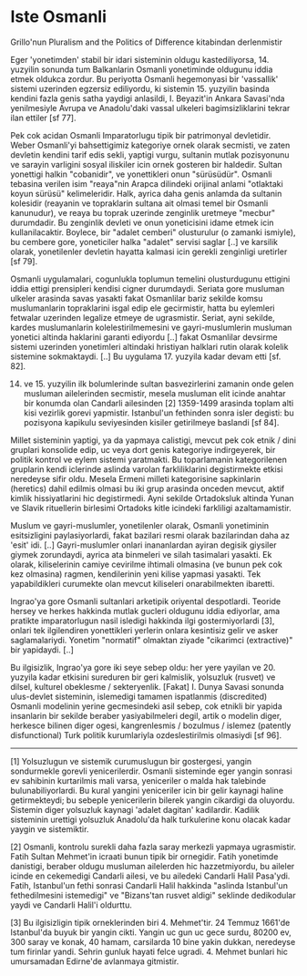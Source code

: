 # Iste Osmanli

Grillo'nun Pluralism and the Politics of Difference kitabindan derlenmistir

Eger 'yonetimden' stabil bir idari sisteminin oldugu kastediliyorsa, 14. yuzyilin sonunda tum Balkanlarin Osmanli yonetiminde oldugunu iddia etmek oldukca zordur. Bu periyotta Osmanli hegemonyasi bir 'vassallik' sistemi uzerinden egzersiz ediliyordu, ki sistemin 15. yuzyilin basinda kendini fazla genis satha yaydigi anlasildi, I. Beyazit'in Ankara Savasi'nda yenilmesiyle Avrupa ve Anadolu'daki vassal ulkeleri bagimsizliklarini tekrar ilan ettiler [sf 77].

Pek cok acidan Osmanli Imparatorlugu tipik bir patrimonyal devletidir. Weber Osmanli'yi bahsettigimiz kategoriye ornek olarak secmisti, ve zaten devletin kendini tarif edis sekli, yaptigi vurgu, sultanin mutlak pozisyonunu ve sarayin varligini sosyal iliskiler icin ornek gosteren bir haldedir. Sultan yonettigi halkin "cobanidir", ve yonettikleri onun "sürüsüdür". Osmanli tebasina verilen isim "reaya"nin Arapca dilindeki orijinal anlami "otlaktaki koyun sürüsü" kelimeleridir. Halk, ayrica daha genis anlamda da sultanin kolesidir (reayanin ve topraklarin sultana ait olmasi temel bir Osmanli kanunudur), ve reaya bu toprak uzerinde zenginlik uretmeye "mecbur" durumdadir. Bu zenginlik devleti ve onun yoneticisini idame etmek icin kullanilacaktir. Boylece, bir "adalet cemberi" olusturulur (o zamanki ismiyle), bu cembere gore, yoneticiler halka "adalet" servisi saglar [..] ve karsilik olarak, yonetilenler devletin hayatta kalmasi icin gerekli zenginligi uretirler [sf 79].

Osmanli uygulamalari, cogunlukla toplumun temelini olusturdugunu ettigini iddia ettigi prensipleri kendisi cigner durumdaydi. Seriata gore musluman ulkeler arasinda savas yasakti fakat Osmanlilar bariz sekilde komsu muslumanlarin topraklarini isgal edip ele gecirmistir, hatta bu eylemleri fetwalar uzerinden legalize etmeye de ugrasmistir. Seriat, ayni sekilde, kardes muslumanlarin kolelestirilmemesini ve gayri-muslumlerin musluman yonetici altinda haklarini garanti ediyordu [..] fakat Osmanlilar devsirme sistemi uzerinden yonetimleri altindaki hristiyan halklari rutin olarak kolelik sistemine sokmaktaydi. [..] Bu uygulama 17. yuzyila kadar devam etti [sf. 82].

14. ve 15. yuzyilin ilk bolumlerinde sultan basvezirlerini zamanin onde gelen musluman ailelerinden secmistir, mesela musluman elit icinde anahtar bir konumda olan Candarli ailesinden [2] 1359-1499 arasinda toplam alti kisi vezirlik gorevi yapmistir. Istanbul'un fethinden sonra isler degisti: bu pozisyona kapikulu seviyesinden kisiler getirilmeye baslandi [sf 84].

Millet sisteminin yaptigi, ya da yapmaya calistigi, mevcut pek cok etnik / dini gruplari konsolide edip, uc veya dort genis kategoriye indirgeyerek, bir politik kontrol ve eylem sistemi yaratmakti. Bu toparlamanin kategorilenen gruplarin kendi iclerinde aslinda varolan farkliliklarini degistirmekte etkisi neredeyse sifir oldu. Mesela Ermeni milleti kategorisine sapkinlarin (heretics) dahil edilmis olmasi bu iki grup arasinda onceden mevcut, aktif kimlik hissiyatlarini hic degistirmedi. Ayni sekilde Ortadoksluk altinda Yunan ve Slavik rituellerin birlesimi Ortadoks kitle icindeki farkliligi azaltamamistir.

Muslum ve gayri-muslumler, yonetilenler olarak, Osmanli yonetiminin esitsizligini paylasiyorlardi, fakat bazilari resmi olarak bazilarindan daha az 'esit' idi. [..] Gayri-muslumler onlari inananlardan ayiran degisik giysiler giymek zorundaydi, ayrica ata binmeleri ve silah tasimalari yasakti. Ek olarak, kiliselerinin camiye cevirilme ihtimali olmasina (ve bunun pek cok kez olmasina) ragmen, kendilerinin yeni kilise yapmasi yasakti. Tek yapabildikleri curumekte olan mevcut kiliseleri onarabilmekten ibaretti.

Ingrao'ya gore Osmanli sultanlari arketipik oriyental despotlardi. Teoride hersey ve herkes hakkinda mutlak gucleri oldugunu iddia ediyorlar, ama pratikte imparatorlugun nasil isledigi hakkinda ilgi gostermiyorlardi [3], onlari tek ilgilendiren yonettikleri yerlerin onlara kesintisiz gelir ve asker saglamalariydi. Yonetim "normatif" olmaktan ziyade "cikarimci (extractive)" bir yapidaydi. [..]

Bu ilgisizlik, Ingrao'ya gore iki seye sebep oldu: her yere yayilan ve 20. yuzyila kadar etkisini sureduren bir geri kalmislik, yolsuzluk (rusvet) ve dilsel, kulturel obeklesme / sekteryenlik. [Fakat] I. Dunya Savasi sonunda ulus-devlet sisteminin, islemedigi tamamen ispatlanmis (discredited) Osmanli modelinin yerine gecmesindeki asil sebep, cok etnikli bir yapida insanlarin bir sekilde beraber yasiyabilmeleri degil, artik o modelin diger, herkesce bilinen diger ogesi, kangrenlesmis / bozulmus / islemez (patently disfunctional) Turk politik kurumlariyla ozdeslestirilmis olmasiydi [sf 96].

---

[1] Yolsuzlugun ve sistemik curumuslugun bir gostergesi, yangin sondurmekle gorevli yenicerilerdir. Osmanli sisteminde eger yangin sonrasi ev sahibinin kurtarilmis mali varsa, yeniceriler o malda hak talebinde bulunabiliyorlardi. Bu kural yangini yeniceriler icin bir gelir kaynagi haline getirmekteydi; bu sebeple yenicerilerin bilerek yangin cikardigi da oluyordu. Sistemin diger yolsuzluk kaynagi 'adalet dagitan' kadilardir. Kadilik sisteminin urettigi yolsuzluk Anadolu'da halk turkulerine konu olacak kadar yaygin ve sistemiktir.

[2] Osmanli, kontrolu surekli daha fazla saray merkezli yapmaya ugrasmistir. Fatih Sultan Mehmet'in icraati bunun tipik bir ornegidir. Fatih yonetimde danistigi, beraber oldugu musluman ailelerden hic hazzetmiyordu, bu aileler icinde en cekemedigi Candarli ailesi, ve bu ailedeki Candarli Halil Pasa'ydi. Fatih, Istanbul'un fethi sonrasi Candarli Halil hakkinda "aslinda Istanbul'un fethedilmesini istemedigi" ve "Bizans'tan rusvet aldigi" seklinde dedikodular yaydi ve Candarli Halil'i oldurttu.

[3] Bu ilgisizligin tipik orneklerinden biri 4. Mehmet'tir. 24 Temmuz 1661'de Istanbul'da buyuk bir yangin cikti. Yangin uc gun uc gece surdu, 80200 ev, 300 saray ve konak, 40 hamam, carsilarda 10 bine yakin dukkan, neredeyse tum firinlar yandi. Sehrin gunluk hayati felce ugradi. 4. Mehmet bunlari hic umursamadan Edirne'de avlanmaya gitmistir.

